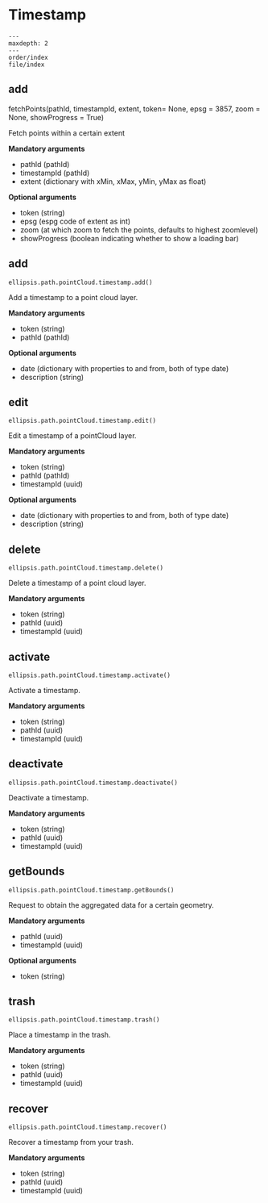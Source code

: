 # Timestamp

```{toctree}
---
maxdepth: 2
---
order/index
file/index
```


## add

fetchPoints(pathId, timestampId, extent, token= None, epsg = 3857, zoom = None, showProgress = True)

Fetch points within a certain extent

**Mandatory arguments**

- pathId (pathId)
- timestampId (pathId)
- extent (dictionary with xMin, xMax, yMin, yMax as float)


**Optional arguments**
- token (string)
- epsg (espg code of extent as int)
- zoom (at which zoom to fetch the points, defaults to highest zoomlevel)
- showProgress (boolean indicating whether to show a loading bar)


## add

    ellipsis.path.pointCloud.timestamp.add()

Add a timestamp to a point cloud layer.

**Mandatory arguments**

- token (string)
- pathId (pathId)

**Optional arguments**

- date (dictionary with properties to and from, both of type date)
- description (string)

## edit

    ellipsis.path.pointCloud.timestamp.edit()

Edit a timestamp of a pointCloud layer.

**Mandatory arguments**

- token (string)
- pathId (pathId)
- timestampId (uuid)

**Optional arguments**

- date (dictionary with properties to and from, both of type date)
- description (string)

## delete

    ellipsis.path.pointCloud.timestamp.delete()

Delete a timestamp of a point cloud layer.

**Mandatory arguments**

- token (string)
- pathId (uuid)
- timestampId (uuid)

## activate

    ellipsis.path.pointCloud.timestamp.activate()

Activate a timestamp.

**Mandatory arguments**

- token (string)
- pathId (uuid)
- timestampId (uuid)

## deactivate

    ellipsis.path.pointCloud.timestamp.deactivate()

Deactivate a timestamp.

**Mandatory arguments**

- token (string)
- pathId (uuid)
- timestampId (uuid)

## getBounds

    ellipsis.path.pointCloud.timestamp.getBounds()

Request to obtain the aggregated data for a certain geometry.

**Mandatory arguments**

- pathId (uuid)
- timestampId (uuid)

**Optional arguments**

- token (string)



## trash

    ellipsis.path.pointCloud.timestamp.trash()

Place a timestamp in the trash.

**Mandatory arguments**

- token (string)
- pathId (uuid)
- timestampId (uuid)

## recover

    ellipsis.path.pointCloud.timestamp.recover()

Recover a timestamp from your trash.

**Mandatory arguments**

- token (string)
- pathId (uuid)
- timestampId (uuid)
